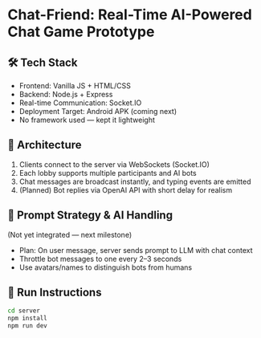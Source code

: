 # Chat-Friend: Real-Time AI-Powered Chat Game Prototype

## 🛠 Tech Stack
- Frontend: Vanilla JS + HTML/CSS
- Backend: Node.js + Express
- Real-time Communication: Socket.IO
- Deployment Target: Android APK (coming next)
- No framework used — kept it lightweight

## 🔌 Architecture


1. Clients connect to the server via WebSockets (Socket.IO)
2. Each lobby supports multiple participants and AI bots
3. Chat messages are broadcast instantly, and typing events are emitted
4. (Planned) Bot replies via OpenAI API with short delay for realism

## 🧠 Prompt Strategy & AI Handling
(Not yet integrated — next milestone)
- Plan: On user message, server sends prompt to LLM with chat context
- Throttle bot messages to one every 2–3 seconds
- Use avatars/names to distinguish bots from humans

## 🚀 Run Instructions

```bash
cd server
npm install
npm run dev
